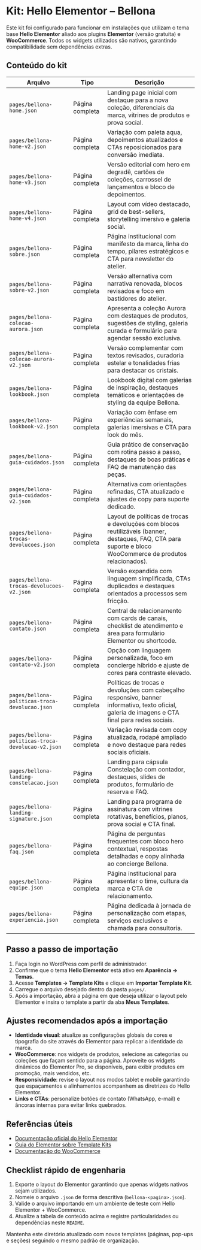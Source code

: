 # Kit: Hello Elementor – Bellona

Este kit foi configurado para funcionar em instalações que utilizam o tema base **Hello Elementor** aliado aos plugins **Elementor** (versão gratuita) e **WooCommerce**. Todos os widgets utilizados são nativos, garantindo compatibilidade sem dependências extras.

## Conteúdo do kit

| Arquivo | Tipo | Descrição |
| --- | --- | --- |
| `pages/bellona-home.json` | Página completa | Landing page inicial com destaque para a nova coleção, diferenciais da marca, vitrines de produtos e prova social. |
| `pages/bellona-home-v2.json` | Página completa | Variação com paleta aqua, depoimentos atualizados e CTAs reposicionados para conversão imediata. |
| `pages/bellona-home-v3.json` | Página completa | Versão editorial com hero em degradê, cartões de coleções, carrossel de lançamentos e bloco de depoimentos. |
| `pages/bellona-home-v4.json` | Página completa | Layout com vídeo destacado, grid de best-sellers, storytelling imersivo e galeria social. |
| `pages/bellona-sobre.json` | Página completa | Página institucional com manifesto da marca, linha do tempo, pilares estratégicos e CTA para newsletter do atelier. |
| `pages/bellona-sobre-v2.json` | Página completa | Versão alternativa com narrativa renovada, blocos revisados e foco em bastidores do atelier. |
| `pages/bellona-colecao-aurora.json` | Página completa | Apresenta a coleção Aurora com destaques de produtos, sugestões de styling, galeria curada e formulário para agendar sessão exclusiva. |
| `pages/bellona-colecao-aurora-v2.json` | Página completa | Versão complementar com textos revisados, curadoria estelar e tonalidades frias para destacar os cristais. |
| `pages/bellona-lookbook.json` | Página completa | Lookbook digital com galerias de inspiração, destaques temáticos e orientações de styling da equipe Bellona. |
| `pages/bellona-lookbook-v2.json` | Página completa | Variação com ênfase em experiências semanais, galerias imersivas e CTA para look do mês. |
| `pages/bellona-guia-cuidados.json` | Página completa | Guia prático de conservação com rotina passo a passo, destaques de boas práticas e FAQ de manutenção das peças. |
| `pages/bellona-guia-cuidados-v2.json` | Página completa | Alternativa com orientações refinadas, CTA atualizado e ajustes de copy para suporte dedicado. |
| `pages/bellona-trocas-devolucoes.json` | Página completa | Layout de políticas de trocas e devoluções com blocos reutilizáveis (banner, destaques, FAQ, CTA para suporte e bloco WooCommerce de produtos relacionados). |
| `pages/bellona-trocas-devolucoes-v2.json` | Página completa | Versão expandida com linguagem simplificada, CTAs duplicados e destaques orientados a processos sem fricção. |
| `pages/bellona-contato.json` | Página completa | Central de relacionamento com cards de canais, checklist de atendimento e área para formulário Elementor ou shortcode. |
| `pages/bellona-contato-v2.json` | Página completa | Opção com linguagem personalizada, foco em concierge híbrido e ajuste de cores para contraste elevado. |
| `pages/bellona-politicas-troca-devolucao.json` | Página completa | Políticas de trocas e devoluções com cabeçalho responsivo, banner informativo, texto oficial, galeria de imagens e CTA final para redes sociais. |
| `pages/bellona-politicas-troca-devolucao-v2.json` | Página completa | Variação revisada com copy atualizada, rodapé ampliado e novo destaque para redes sociais oficiais. |
| `pages/bellona-landing-constelacao.json` | Página completa | Landing para cápsula Constelação com contador, destaques, slides de produtos, formulário de reserva e FAQ. |
| `pages/bellona-landing-signature.json` | Página completa | Landing para programa de assinatura com vitrines rotativas, benefícios, planos, prova social e CTA final. |
| `pages/bellona-faq.json` | Página completa | Página de perguntas frequentes com bloco hero contextual, respostas detalhadas e copy alinhada ao concierge Bellona. |
| `pages/bellona-equipe.json` | Página completa | Página institucional para apresentar o time, cultura da marca e CTA de relacionamento. |
| `pages/bellona-experiencia.json` | Página completa | Página dedicada à jornada de personalização com etapas, serviços exclusivos e chamada para consultoria. |

## Passo a passo de importação

1. Faça login no WordPress com perfil de administrador.
2. Confirme que o tema **Hello Elementor** está ativo em **Aparência → Temas**.
3. Acesse **Templates → Template Kits** e clique em **Importar Template Kit**.
4. Carregue o arquivo desejado dentro da pasta `pages/`.
5. Após a importação, abra a página em que deseja utilizar o layout pelo Elementor e insira o template a partir da aba **Meus Templates**.

## Ajustes recomendados após a importação

- **Identidade visual**: atualize as configurações globais de cores e tipografia do site através do Elementor para replicar a identidade da marca.
- **WooCommerce**: nos widgets de produtos, selecione as categorias ou coleções que façam sentido para a página. Aproveite os widgets dinâmicos do Elementor Pro, se disponíveis, para exibir produtos em promoção, mais vendidos, etc.
- **Responsividade**: revise o layout nos modos tablet e mobile garantindo que espaçamentos e alinhamentos acompanhem as diretrizes do Hello Elementor.
- **Links e CTAs**: personalize botões de contato (WhatsApp, e-mail) e âncoras internas para evitar links quebrados.

## Referências úteis

- [Documentação oficial do Hello Elementor](https://elementor.com/help/hello-theme/)
- [Guia do Elementor sobre Template Kits](https://elementor.com/help/template-kits/)
- [Documentação do WooCommerce](https://woocommerce.com/documentation/)

## Checklist rápido de engenharia

1. Exporte o layout do Elementor garantindo que apenas widgets nativos sejam utilizados.
2. Nomeie o arquivo `.json` de forma descritiva (`bellona-<pagina>.json`).
3. Valide o arquivo importando em um ambiente de teste com Hello Elementor + WooCommerce.
4. Atualize a tabela de conteúdo acima e registre particularidades ou dependências neste `README`.

Mantenha este diretório atualizado com novos templates (páginas, pop-ups e seções) seguindo o mesmo padrão de organização.
